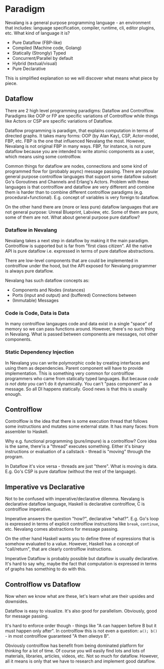 # Paradigm

Nevalang is a general purpose programming language - an environment that includes: language specification, compiler, runtime, cli, editor plugins, etc. What kind of language it is?

- Pure Dataflow (FBP-like)
- Compiled (Machine code, Golang)
- Statically (Strongly) Typed
- Concurrent/Parallel by default
- Hybrid (textual/visual)
- Pure Declarative

This is simplified explanation so we will discover what means what piece by piece.

## Dataflow

There are 2 high level programming paradigms: Dataflow and Controlflow. Paradigms like OOP or FP are specific variations of Controlflow while things like Actors or CSP are specific variations of Dataflow.

Dataflow programming is paradigm, that explains computation in terms of directed graphs. It takes many forms: OOP (by Alan Kay), CSP, Actor-model, FBP, etc. FBP is the one that influenced Nevalang the most. However, Nevalang is not original FBP in many ways. FBP, for instance, is not pure dataflow because you are intended to write atomic components as a user, which means using some controlflow.

Common things for dataflow are nodes, connections and some kind of programmed flow for (probably async) message passing. There are popular general purpose controlflow languages that support some dataflow subset: Go's Goroutines and Channels and Erlang's Actors. Problem with these languages is that controlflow and dataflow are very different and combine them is harder than to combine different controlflow paradigms (e.g. procedural+functional). E.g. concept of variables is very foreign to dataflow.

On the other hand there are (more or less pure) dataflow languages that are not general purpose: Unreal Blueprint, Labview, etc. Some of them are pure, some of them are not. What about general purpose pure dataflow?

### Dataflow in Nevalang

Nevalang takes a next step in dataflow by making it the main paradigm. Controlflow is supported but is far from "first class citizen". All the native API is pure dataflow i.e. expressed in terms of pure dataflow abstractions.

There are low-level components that are could be implemented in controlflow under the hood, but the API exposed for Nevalang programmer is always pure dataflow.

Nevalang has such dataflow concepts as:

- Components and Nodes (instances)
- Ports (input and output) and (buffered) Connections between
- (Immutable) Messages

### Code is Code, Data is Data

In many controlflow langauges code and data exist in a single "space" of memory so we can pass functions around. However, there's no such thing in Nevalang. What is passed between components are messages, not other components.

### Static Dependency Injection

In Nevalang you can write polymorphic code by creating interfaces and using them as dependencies. Parent component will have to provide implementation. This is something very common for controlflow programmers who came from statically typed languages. But because _code is not data_ you can't do it dynamically. You can't "pass component" as a message. So all DI happens statically. Good news is that this is usually enough.

## Controlflow

Controlflow is the idea that there is some execution thread that follows some instructions and mutates some external state. It has many faces: from assembler to Haskell.

Why e.g. functional programming (pure/impure) is a controlflow? Core idea is the same, there'is a "thread" executes something. Either it's binary instructions or evaluation of a callstack - thread is "moving" through the program.

In Dataflow it's vice versa - threads are just "there". What is moving is data. E.g. Go's CSP is pure dataflow (without the rest of the language).

## Imperative vs Declarative

Not to be confused with imperative/declarative dilemma. Nevalang is declarative dataflow language, Haskell is declarative controlflow, C is controlflow imperative.

Imperative answers the question "how?", declarative "what?". E.g. Go's loop is expressed in terms of explicit controlflow instructions like `break`, `continue`, etc. Nevalang comes abstractions for message passing.

On the other hand Haskell wants you to define three of expressions that is somehow evaluated to a value. However, Haskell has a concept of "call/return", that are clearly controlflow instructions.

Imperative Dataflow is probably possible but dataflow is usually declarative. It's hard to say why, maybe the fact that computation is expressed in terms of graphs has something to do with this.

## Controlflow vs Dataflow

Now when we know what are these, let's learn what are their upsides and downsides.

Dataflow is easy to visualize. It's also good for parallelism. Obviously, good for message passing.

It's hard to enforce order though - things like "A can happen before B but it must happen only after". In controlflow this is not even a question: `a(); b()` - in most controlflow guaranteed "A then _always_ B".

Obviously controlflow has benefit from being dominated platform for thinking for a lot of time. Of course you will easily find lots and lots of materials, libraries, articles, videos, etc. Not so much for dataflow. However, all it means is only that we have to research and implement good dataflow.
